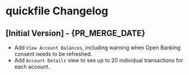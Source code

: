 # quickfile Changelog

## [Initial Version] - {PR_MERGE_DATE}

- Add `View Account Balances`, including warning when Open Banking consent needs to be refreshed.
- Add `Account Details` view to see up to 20 individual transactions for each account.
